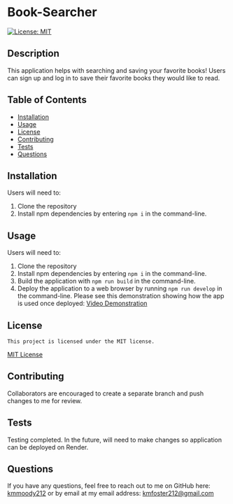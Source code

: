 # Book-Searcher

[![License: MIT](https://img.shields.io/badge/License-MIT-yellow.svg)](https://opensource.org/licenses/MIT)

## Description

This application helps with searching and saving your favorite books! Users can sign up and log in to save their favorite books they would like to read.

## Table of Contents

- [Installation](#installation)
- [Usage](#usage)
- [License](#license)
- [Contributing](#contributing)
- [Tests](#tests)
- [Questions](#Questions)

## Installation

Users will need to:

1. Clone the repository
2. Install npm dependencies by entering `npm i` in the command-line.


## Usage

Users will need to:
1. Clone the repository
2. Install npm dependencies by entering `npm i` in the command-line.
3. Build the application with `npm run build` in the command-line.
4. Deploy the application to a web browser by running `npm run develop` in the command-line.
Please see this demonstration showing how the app is used once deployed:
[Video Demonstration](https://drive.google.com/file/d/1pcllW-KgV8IGf-hIalgDaLHc2cbH7biB/view?usp=drive_link)

## License

    This project is licensed under the MIT license.

[MIT License](https://opensource.org/licenses/MIT)

## Contributing

Collaborators are encouraged to create a separate branch and push changes to me for review.

## Tests

Testing completed. In the future, will need to make changes so application can be deployed on Render.

## Questions

If you have any questions, feel free to reach out to me on GitHub here: [kmmoody212](github.com/kmmoody212) or by email at my email address: kmfoster212@gmail.com